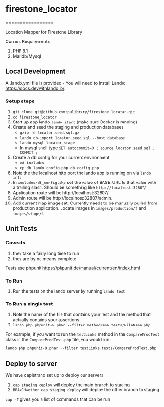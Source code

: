 # firestone_locator
=================

Location Mapper for Firestone Library

Current Requirements
1. PHP 8.1
2. Maridb/Mysql

## Local Development

A .lando.yml file is provided - You will need to install Lando: https://docs.devwithlando.io/.

### Setup steps
1. ```git clone git@github.com:pulibrary/firestone_locator.git```
2. ```cd firestone_locator```
3. Start up app lando ```lando start``` (make sure Docker is running)
4. Create and seed the staging and production databases
   - ```gzip -d locator.seed.sql.gz```
   - ```lando db-import locator.seed.sql --host database```
   - ```lando mysql locator_stage```
   - In mysql shell type ```SET autocommit=0 ; source locator.seed.sql ; COMMIT ;```
5. Create a db config for your current environment
   - ```cd includes```
   - ```cp db_lando_config.php db_config.php```
6. Note the the localhost http port the lando app is running on via
```lando info```
7. In `includes/db_config.php` set the value of BASE_URL to that value with a trailing slash. Should be something like
```http://localhost:32807/```
8. Application route will be http://localhost:32807/
9. Admin route will be http://localhost:32807/admin.
10. Add current map image set. Currently needs to be manually pulled from production application. Locate images in ```images/production/f``` and ```images/stage/f```.

## Unit Tests

### Caveats
1. they take a fairly long time to run
1. they are by no means complete

Tests use phpunit https://phpunit.de/manual/current/en/index.html

### To Run

1. Run the tests on the lando server by running `lando test`

### To Run a single test

1. Note the name of the file that contains your test and the method that actually contains your assertions.
1. `lando php phpunit-8.phar --filter methodName tests/FileName.php`

For example, if you want to run the `testLinks` method in the `CompareProdTest` class in the `CompareProdTest.php` file, you would run:

```
lando php phpunit-8.phar --filter testLinks tests/CompareProdTest.php
```

## Deploy to server

We have capistrano set up to deploy our servers
 1. `cap staging deploy` will deploy the main branch to staging
 1. `BRANCH=other cap staging deploy` will deploy the other branch to staging

   `cap -T` gives you a list of commands that can be run
